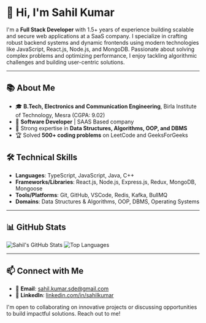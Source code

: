 # 👋 Hi, I'm Sahil Kumar

I'm a **Full Stack Developer** with 1.5+ years of experience building scalable and secure web applications at a SaaS company. I specialize in crafting robust backend systems and dynamic frontends using modern technologies like JavaScript, React.js, Node.js, and MongoDB. Passionate about solving complex problems and optimizing performance, I enjoy tackling algorithmic challenges and building user-centric solutions.

---

## 📚 About Me
- 🎓 **B.Tech, Electronics and Communication Engineering**, Birla Institute of Technology, Mesra (CGPA: 9.02)
- 💼 **Software Developer** | SAAS Based company
- 🧠 Strong expertise in **Data Structures, Algorithms, OOP, and DBMS**
- 🏆 Solved **500+ coding problems** on LeetCode and GeeksForGeeks

## 🛠️ Technical Skills
- **Languages**: TypeScript, JavaScript, Java, C++
- **Frameworks/Libraries**: React.js, Node.js, Express.js, Redux, MongoDB, Mongoose
- **Tools/Platforms**: Git, GitHub, VSCode, Redis, Kafka, BullMQ
- **Domains**: Data Structures & Algorithms, OOP, DBMS, Operating Systems

---

## 📊 GitHub Stats
![Sahil's GitHub Stats](https://github-readme-stats.vercel.app/api?username=sahilkumar&show_icons=true&theme=radical)
![Top Languages](https://github-readme-stats.vercel.app/api/top-langs/?username=sahilkumar&layout=compact&theme=radical)

---

## 📫 Connect with Me
- 📧 **Email**: [sahil.kumar.sde@gmail.com](mailto:sahilolivet@gmail.com)
- 🔗 **LinkedIn**: [linkedin.com/in/sahilkumar](https://www.linkedin.com/in/sahil-kumar-b34015213/)

I'm open to collaborating on innovative projects or discussing opportunities to build impactful solutions. Reach out to me!
